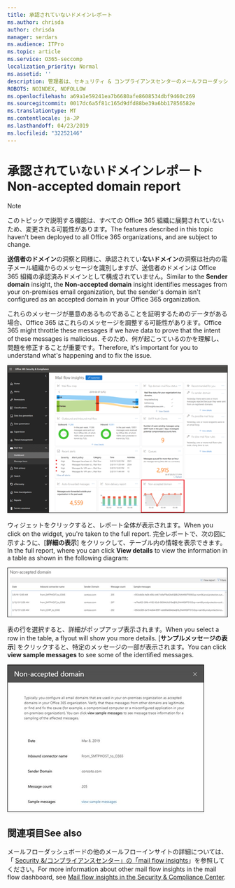 ```yaml
---
title: 承認されていないドメインレポート
ms.author: chrisda
author: chrisda
manager: serdars
ms.audience: ITPro
ms.topic: article
ms.service: O365-seccomp
localization_priority: Normal
ms.assetid: ''
description: 管理者は、セキュリティ & コンプライアンスセンターのメールフローダッシュボードで、承認されていないドメインレポートについて学習できます。
ROBOTS: NOINDEX, NOFOLLOW
ms.openlocfilehash: a69a1e59241ea7b6680afe8608534dbf9460c269
ms.sourcegitcommit: 0017dc6a5f81c165d9dfd88be39a6bb17856582e
ms.translationtype: MT
ms.contentlocale: ja-JP
ms.lasthandoff: 04/23/2019
ms.locfileid: "32252146"
---
```

# <a name="non-accepted-domain-report"></a><span data-ttu-id="a4b82-103">承認されていないドメインレポート</span><span class="sxs-lookup"><span data-stu-id="a4b82-103">Non-accepted domain report</span></span>

> [!NOTE]
> <span data-ttu-id="a4b82-104">このトピックで説明する機能は、すべての Office 365 組織に展開されていないため、変更される可能性があります。</span><span class="sxs-lookup"><span data-stu-id="a4b82-104">The features described in this topic haven't been deployed to all Office 365 organizations, and are subject to change.</span></span>

<span data-ttu-id="a4b82-105">**送信者のドメイン**の洞察と同様に、承認されてい**ないドメイン**の洞察は社内の電子メール組織からのメッセージを識別しますが、送信者のドメインは Office 365 組織の承認済みドメインとして構成されていません。</span><span class="sxs-lookup"><span data-stu-id="a4b82-105">Similar to the **Sender domain** insight, the **Non-accepted domain** insight identifies messages from your on-premises email organization, but the sender's domain isn't configured as an accepted domain in your Office 365 organization.</span></span>

<span data-ttu-id="a4b82-106">これらのメッセージが悪意のあるものであることを証明するためのデータがある場合、Office 365 はこれらのメッセージを調整する可能性があります。</span><span class="sxs-lookup"><span data-stu-id="a4b82-106">Office 365 might throttle these messages if we have data to prove that the intent of these messages is malicious.</span></span> <span data-ttu-id="a4b82-107">そのため、何が起こっているのかを理解し、問題を修正することが重要です。</span><span class="sxs-lookup"><span data-stu-id="a4b82-107">Therefore, it's important for you to understand what's happening and to fix the issue.</span></span>

![セキュリティ & コンプライアンスセンターのメールフローダッシュボードの承認されていないドメインレポート](media/non-accepted-domain-report-selected.png)

<span data-ttu-id="a4b82-109">ウィジェットをクリックすると、レポート全体が表示されます。</span><span class="sxs-lookup"><span data-stu-id="a4b82-109">When you click on the widget, you're taken to the full report.</span></span> <span data-ttu-id="a4b82-110">完全レポートで、次の図に示すように、[**詳細の表示**] をクリックして、テーブル内の情報を表示できます。</span><span class="sxs-lookup"><span data-stu-id="a4b82-110">In the full report, where you can click **View details** to view the information in a table as shown in the following diagram:</span></span>

![承認されていないドメインレポートに詳細テーブルを表示する](media/non-accepted-domain-report-view-details.png)

<span data-ttu-id="a4b82-112">表の行を選択すると、詳細がポップアップ表示されます。</span><span class="sxs-lookup"><span data-stu-id="a4b82-112">When you select a row in the table, a flyout will show you more details.</span></span> <span data-ttu-id="a4b82-113">[**サンプルメッセージの表示**] をクリックすると、特定のメッセージの一部が表示されます。</span><span class="sxs-lookup"><span data-stu-id="a4b82-113">You can click **view sample messages** to see some of the identified messages.</span></span>

![承認されていないドメインレポートの詳細テーブルで行を選択する](media/non-accepted-domain-report-select-row-in-table.png)

## <a name="see-also"></a><span data-ttu-id="a4b82-115">関連項目</span><span class="sxs-lookup"><span data-stu-id="a4b82-115">See also</span></span>

<span data-ttu-id="a4b82-116">メールフローダッシュボードの他のメールフローインサイトの詳細については、「 [Security &/コンプライアンスセンター」の「mail flow insights](mail-flow-insights-v2.md)」を参照してください。</span><span class="sxs-lookup"><span data-stu-id="a4b82-116">For more information about other mail flow insights in the mail flow dashboard, see [Mail flow insights in the Security & Compliance Center](mail-flow-insights-v2.md).</span></span>
